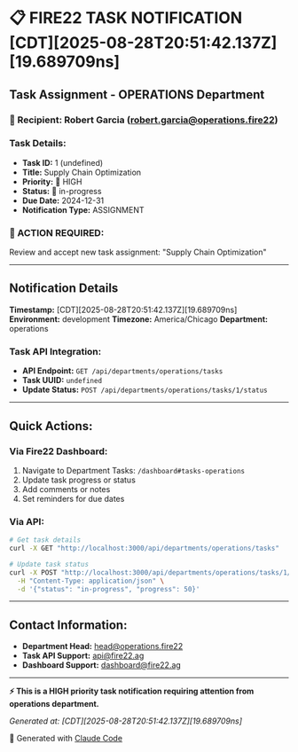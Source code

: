 # 📋 FIRE22 TASK NOTIFICATION [CDT][2025-08-28T20:51:42.137Z][19.689709ns]

## Task Assignment - OPERATIONS Department

### 📧 Recipient: Robert Garcia (robert.garcia@operations.fire22)

### Task Details:

- **Task ID:** 1 (undefined)
- **Title:** Supply Chain Optimization
- **Priority:** 🔴 HIGH
- **Status:** 🔄 in-progress
- **Due Date:** 2024-12-31
- **Notification Type:** ASSIGNMENT

### 🎯 ACTION REQUIRED:

Review and accept new task assignment: "Supply Chain Optimization"

---

## Notification Details

**Timestamp:** [CDT][2025-08-28T20:51:42.137Z][19.689709ns] **Environment:**
development **Timezone:** America/Chicago **Department:** operations

### Task API Integration:

- **API Endpoint:** `GET /api/departments/operations/tasks`
- **Task UUID:** `undefined`
- **Update Status:** `POST /api/departments/operations/tasks/1/status`

---

## Quick Actions:

### Via Fire22 Dashboard:

1. Navigate to Department Tasks: `/dashboard#tasks-operations`
2. Update task progress or status
3. Add comments or notes
4. Set reminders for due dates

### Via API:

```bash
# Get task details
curl -X GET "http://localhost:3000/api/departments/operations/tasks"

# Update task status
curl -X POST "http://localhost:3000/api/departments/operations/tasks/1/status" \
  -H "Content-Type: application/json" \
  -d '{"status": "in-progress", "progress": 50}'
```

---

## Contact Information:

- **Department Head:** head@operations.fire22
- **Task API Support:** api@fire22.ag
- **Dashboard Support:** dashboard@fire22.ag

---

**⚡ This is a HIGH priority task notification requiring attention from
operations department.**

_Generated at: [CDT][2025-08-28T20:51:42.137Z][19.689709ns]_

🤖 Generated with [Claude Code](https://claude.ai/code)
